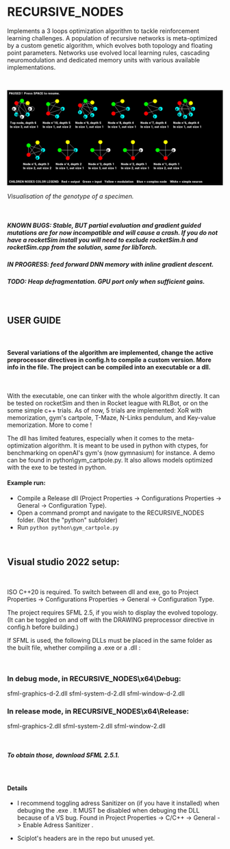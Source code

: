 # RECURSIVE_NODES

Implements a 3 loops optimization algorithm to tackle reinforcement learning challenges. A population of recursive networks is meta-optimized by a custom genetic algorithm, which evolves both topology and floating point parameters. Networks use evolved local learning rules, cascading neuromodulation and dedicated memory units with various available implementations.

&nbsp;

<p align="center">
  <img src="Capture.PNG">
</p>
<em>Visualisation of the genotype of a specimen.</em>

&nbsp;
##### KNOWN BUGS: Stable, BUT  partial evaluation and gradient guided mutations are for now incompatible and will cause a crash. If you do not have a rocketSim install you will need to exclude rocketSim.h and rocketSim.cpp from the solution, same for libTorch. 
##### IN PROGRESS: feed forward DNN memory with inline gradient descent.
##### TODO: Heap defragmentation. GPU port only when sufficient gains.
&nbsp;

## USER GUIDE
&nbsp;
#### Several variations of the algorithm are implemented, change the active preprocessor directives in config.h to compile a custom version. More info in the file. The project can be compiled into an executable or a dll.
&nbsp;

With the executable, one can tinker with the whole algorithm directly. It can be tested on rocketSim and then in Rocket league with RLBot, or on the some simple c++ trials. As of now, 5 trials are implemented: XoR with memorization, gym's cartpole, T-Maze, N-Links pendulum, and Key-value memorization. More to come !

The dll has limited features, especially when it comes to the meta-optimization algorithm. It is meant to be used in python with ctypes, for benchmarking on openAI's gym's (now gymnasium) for instance. A demo can be found in python\gym_cartpole.py. 
It also allows models optimized with the exe to be tested in python.

#### Example run:

- Compile a Release dll (Project Properties -> Configurations Properties -> General -> Configuration Type).
- Open a command prompt and navigate to the RECURSIVE_NODES folder. (Not the "python" subfolder)
 - Run `python python\gym_cartpole.py`

&nbsp;

## Visual studio 2022 setup:
&nbsp;

ISO C++20 is required. To switch between dll and exe, go to Project Properties -> Configurations Properties -> General -> Configuration Type. 

The project requires SFML 2.5, if you wish to display the evolved topology. (It can be toggled on and off with the DRAWING  preprocessor directive in config.h before building.)

If SFML is used, the following DLLs must be placed in the same folder as the built file, whether compiling a .exe or a .dll :

&nbsp;

### In debug mode, in RECURSIVE_NODES\x64\Debug:

  sfml-graphics-d-2.dll     sfml-system-d-2.dll     sfml-window-d-2.dll
  
  
### In release mode, in RECURSIVE_NODES\x64\Release:

  sfml-graphics-2.dll      sfml-system-2.dll     sfml-window-2.dll
  
&nbsp;

##### To obtain those, download SFML 2.5.1.

&nbsp;

#### Details

- I recommend toggling adress Sanitizer on (if you have it installed) when debuging the .exe . It MUST be disabled when debuging the DLL because of a VS bug. Found in  Project Properties -> C/C++ -> General -> Enable Adress Sanitizer  . 

- Sciplot's headers are in the repo but unused yet.
